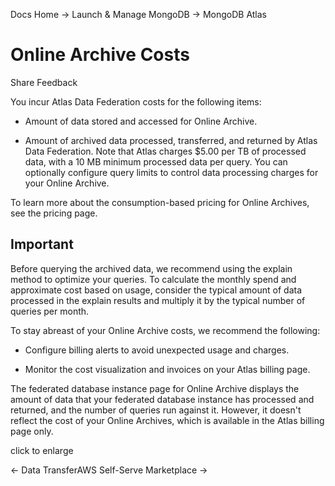Docs Home → Launch & Manage MongoDB → MongoDB Atlas

# Online Archive Costs

Share Feedback

You incur Atlas Data Federation costs for the following items:

  * Amount of data stored and accessed for Online Archive.

  * Amount of archived data processed, transferred, and returned by Atlas Data Federation. Note that Atlas charges $5.00 per TB of processed data, with a 10 MB minimum processed data per query. You can optionally configure query limits to control data processing charges for your Online Archive.

To learn more about the consumption-based pricing for Online Archives, see the
pricing page.

## Important

Before querying the archived data, we recommend using the explain method to
optimize your queries. To calculate the monthly spend and approximate cost
based on usage, consider the typical amount of data processed in the explain
results and multiply it by the typical number of queries per month.

To stay abreast of your Online Archive costs, we recommend the following:

  * Configure billing alerts to avoid unexpected usage and charges.

  * Monitor the cost visualization and invoices on your Atlas billing page.

The federated database instance page for Online Archive displays the amount of
data that your federated database instance has processed and returned, and the
number of queries run against it. However, it doesn't reflect the cost of your
Online Archives, which is available in the Atlas billing page only.

click to enlarge

← Data TransferAWS Self-Serve Marketplace →

